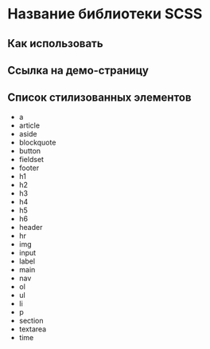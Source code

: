 # Название библиотеки SCSS

## Как использовать

## Ссылка на демо-страницу

## Список стилизованных элементов

- a
- article
- aside
- blockquote
- button
- fieldset
- footer
- h1
- h2
- h3
- h4
- h5
- h6
- header
- hr
- img
- input
- label
- main
- nav
- ol
- ul
- li
- p
- section
- textarea
- time
